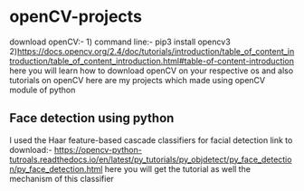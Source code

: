 # openCV-projects
download openCV:- 1) command line:- pip3 install opencv3
2)https://docs.opencv.org/2.4/doc/tutorials/introduction/table_of_content_introduction/table_of_content_introduction.html#table-of-content-introduction
here you will learn how to download openCV on your respective os and also tutorials on openCV
here are my projects which made using openCV module of python
## Face detection using python
I used the Haar feature-based cascade classifiers for facial detection
link to download:- https://opencv-python-tutroals.readthedocs.io/en/latest/py_tutorials/py_objdetect/py_face_detection/py_face_detection.html
here you will get the tutorial as well the mechanism of this classifier

